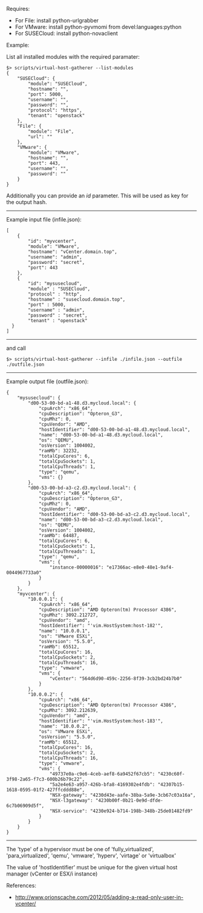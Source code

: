 Requires:

* For File: install python-urlgrabber
* For VMware: install python-pyvmomi from devel:languages:python
* For SUSECloud: install python-novaclient

Example:

List all installed modules with the required paramater:
```
$> scripts/virtual-host-gatherer --list-modules
{
    "SUSECloud": {
        "module": "SUSECloud",
        "hostname": "",
        "port": 5000,
        "username": "",
        "password": "",
        "protocol": "https",
        "tenant": "openstack"
    },
    "File": {
        "module": "File",
        "url": ""
    },
    "VMware": {
        "module": "VMware",
        "hostname": "",
        "port": 443,
        "username": "",
        "password": ""
    }
}
```

Additionally you can provide an *id* parameter. This will be used as key
for the output hash.

-----------------------------------------

Example input file (infile.json):
```
[
    {
        "id": "myvcenter",
        "module": "VMware",
        "hostname": "vCenter.domain.top",
        "username": "admin",
        "password": "secret",
        "port": 443
    },
    {
        "id": "mysusecloud",
        "module" : "SUSECloud",
        "protocol" : "http",
        "hostname" : "susecloud.domain.top",
        "port" : 5000,
        "username" : "admin",
        "password" : "secret",
        "tenant" : "openstack"
  }
]
```
-----------------------------------------

and call

```
$> scripts/virtual-host-gatherer --infile ./infile.json --outfile ./outfile.json
```

-----------------------------------------

Example output file (outfile.json):
```
{
    "mysusecloud": {
        "d00-53-00-bd-a1-48.d3.mycloud.local": {
            "cpuArch": "x86_64",
            "cpuDescription": "Opteron_G3",
            "cpuMhz": 0,
            "cpuVendor": "AMD",
            "hostIdentifier": "d00-53-00-bd-a1-48.d3.mycloud.local",
            "name": "d00-53-00-bd-a1-48.d3.mycloud.local",
            "os": "QEMU",
            "osVersion": 1004002,
            "ramMb": 32232,
            "totalCpuCores": 6,
            "totalCpuSockets": 1,
            "totalCpuThreads": 1,
            "type": "qemu",
            "vms": {}
        },
        "d00-53-00-bd-a3-c2.d3.mycloud.local": {
            "cpuArch": "x86_64",
            "cpuDescription": "Opteron_G3",
            "cpuMhz": 0,
            "cpuVendor": "AMD",
            "hostIdentifier": "d00-53-00-bd-a3-c2.d3.mycloud.local",
            "name": "d00-53-00-bd-a3-c2.d3.mycloud.local",
            "os": "QEMU",
            "osVersion": 1004002,
            "ramMb": 64487,
            "totalCpuCores": 6,
            "totalCpuSockets": 1,
            "totalCpuThreads": 1,
            "type": "qemu",
            "vms": {
                "instance-00000016": "e17366ac-e8e0-48e1-9af4-0044967733a0"
            }
        }
    },
    "myvcenter": {
        "10.0.0.1": {
            "cpuArch": "x86_64",
            "cpuDescription": "AMD Opteron(tm) Processor 4386",
            "cpuMhz": 3092.212727,
            "cpuVendor": "amd",
            "hostIdentifier": "'vim.HostSystem:host-182'",
            "name": "10.0.0.1",
            "os": "VMware ESXi",
            "osVersion": "5.5.0",
            "ramMb": 65512,
            "totalCpuCores": 16,
            "totalCpuSockets": 2,
            "totalCpuThreads": 16,
            "type": "vmware",
            "vms": {
                "vCenter": "564d6d90-459c-2256-8f39-3cb2bd24b7b0"
            }
        },
        "10.0.0.2": {
            "cpuArch": "x86_64",
            "cpuDescription": "AMD Opteron(tm) Processor 4386",
            "cpuMhz": 3092.212639,
            "cpuVendor": "amd",
            "hostIdentifier": "'vim.HostSystem:host-183'",
            "name": "10.0.0.2",
            "os": "VMware ESXi",
            "osVersion": "5.5.0",
            "ramMb": 65512,
            "totalCpuCores": 16,
            "totalCpuSockets": 2,
            "totalCpuThreads": 16,
            "type": "vmware",
            "vms": {
                "49737e0a-c9e6-4ceb-aef8-6a9452f67cb5": "4230c60f-3f98-2a65-f7c3-600b26b79c22",
                "5a2e4e63-a957-426b-bfa8-4169302e4fdb": "42307b15-1618-0595-01f2-427ffcddd88e",
                "NSX-gateway": "4230d43e-aafe-38ba-5a9e-3cb67c03a16a",
                "NSX-l3gateway": "4230b00f-0b21-0e9d-dfde-6c7b06909d5f",
                "NSX-service": "4230e924-b714-198b-348b-25de01482fd9"
            }
        }
    }
}
```
-----------------------------------------

The 'type' of a hypervisor must be one of 'fully_virtualized', 'para_virtualized', 'qemu',
'vmware', 'hyperv', 'virtage' or 'virtualbox'

The value of 'hostIdentifier' must be unique for the given virtual host manager (vCenter or ESX/i instance)

References:

* http://www.orionscache.com/2012/05/adding-a-read-only-user-in-vcenter/


